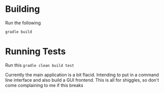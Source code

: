Building
========

Run the following

`gradle build`

Running Tests
=============

Run this
`gradle clean build test`

Currently the main application is a bit flacid. Intending to put in a command line interface and also build a GUI frontend. This is all for shiggles, so don't come complaining to me if this breaks
